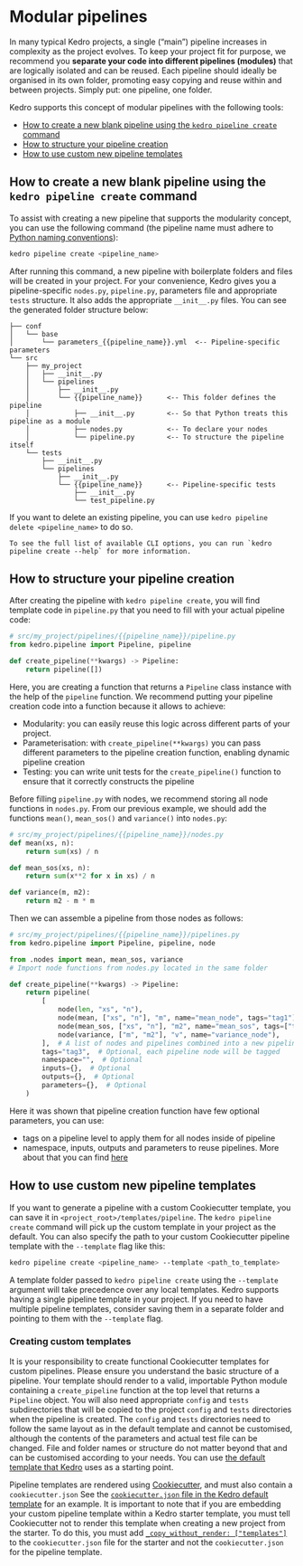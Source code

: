 # Modular pipelines

In many typical Kedro projects, a single (“main”) pipeline increases in complexity as the project evolves. To keep your project fit for purpose, we recommend you **separate your code into different pipelines (modules)** that are logically isolated and can be reused. Each pipeline should ideally be organised in its own folder, promoting easy copying and reuse within and between projects. Simply put: one pipeline, one folder.

Kedro supports this concept of modular pipelines with the following tools:
- [How to create a new blank pipeline using the `kedro pipeline create` command](#how-to-create-a-new-blank-pipeline-using-the-kedro-pipeline-create-command)
- [How to structure your pipeline creation](#how-to-structure-your-pipeline-creation)
- [How to use custom new pipeline templates](#how-to-use-custom-new-pipeline-templates)


## How to create a new blank pipeline using the `kedro pipeline create` command

To assist with creating a new pipeline that supports the modularity concept, you can use the following command (the pipeline name must adhere to [Python naming conventions](https://realpython.com/python-pep8/#naming-conventions)):

```bash
kedro pipeline create <pipeline_name>
```

After running this command, a new pipeline with boilerplate folders and files will be created in your project. For your convenience, Kedro gives you a pipeline-specific `nodes.py`, `pipeline.py`, parameters file and appropriate `tests` structure. It also adds the appropriate `__init__.py` files. You can see the generated folder structure below:


```text
├── conf
│   └── base
│       └── parameters_{{pipeline_name}}.yml  <-- Pipeline-specific parameters
└── src
    ├── my_project
    │   ├── __init__.py
    │   └── pipelines
    │       ├── __init__.py
    │       └── {{pipeline_name}}      <-- This folder defines the pipeline
    │           ├── __init__.py        <-- So that Python treats this pipeline as a module
    │           ├── nodes.py           <-- To declare your nodes
    │           └── pipeline.py        <-- To structure the pipeline itself
    └── tests
        ├── __init__.py
        └── pipelines
            ├── __init__.py
            └── {{pipeline_name}}      <-- Pipeline-specific tests
                ├── __init__.py
                └── test_pipeline.py

```

If you want to delete an existing pipeline, you can use `kedro pipeline delete <pipeline_name>` to do so.
```{note}
To see the full list of available CLI options, you can run `kedro pipeline create --help` for more information.
```

## How to structure your pipeline creation

After creating the pipeline with `kedro pipeline create`, you will find template code in `pipeline.py` that you need to fill with your actual pipeline code:

```python
# src/my_project/pipelines/{{pipeline_name}}/pipeline.py
from kedro.pipeline import Pipeline, pipeline

def create_pipeline(**kwargs) -> Pipeline:
    return pipeline([])
```
Here, you are creating a function that returns a `Pipeline` class instance with the help of the `pipeline` function. We recommend putting your pipeline creation code into a function because it allows to achieve:
- Modularity: you can easily reuse this logic across different parts of your project.
- Parameterisation: with `create_pipeline(**kwargs)` you can pass different parameters to the pipeline creation function, enabling dynamic pipeline creation
- Testing: you can write unit tests for the `create_pipeline()` function to ensure that it correctly constructs the pipeline

Before filling `pipeline.py` with nodes, we recommend storing all node functions in `nodes.py`. From our previous example, we should add the functions `mean()`, `mean_sos()` and `variance()` into `nodes.py`:

```python
# src/my_project/pipelines/{{pipeline_name}}/nodes.py
def mean(xs, n):
    return sum(xs) / n

def mean_sos(xs, n):
    return sum(x**2 for x in xs) / n

def variance(m, m2):
    return m2 - m * m
```

Then we can assemble a pipeline from those nodes as follows:

```python
# src/my_project/pipelines/{{pipeline_name}}/pipelines.py
from kedro.pipeline import Pipeline, pipeline, node

from .nodes import mean, mean_sos, variance
# Import node functions from nodes.py located in the same folder

def create_pipeline(**kwargs) -> Pipeline:
    return pipeline(
        [
            node(len, "xs", "n"),
            node(mean, ["xs", "n"], "m", name="mean_node", tags="tag1"),
            node(mean_sos, ["xs", "n"], "m2", name="mean_sos", tags=["tag1", "tag2"]),
            node(variance, ["m", "m2"], "v", name="variance_node"),
        ],  # A list of nodes and pipelines combined into a new pipeline
        tags="tag3",  # Optional, each pipeline node will be tagged
        namespace="",  # Optional
        inputs={},  # Optional
        outputs={},  # Optional
        parameters={},  # Optional
    )
```
Here it was shown that pipeline creation function have few optional parameters, you can use:
- tags on a pipeline level to apply them for all nodes inside of pipeline
- namespace, inputs, outputs and parameters to reuse pipelines. More about that you can find [here](modular_pipelines.md)


## How to use custom new pipeline templates

If you want to generate a pipeline with a custom Cookiecutter template, you can save it in `<project_root>/templates/pipeline`.
The `kedro pipeline create` command will pick up the custom template in your project as the default. You can also specify the path to your custom
Cookiecutter pipeline template with the `--template` flag like this:
```bash
kedro pipeline create <pipeline_name> --template <path_to_template>
```
A template folder passed to `kedro pipeline create` using the `--template` argument will take precedence over any local templates.
Kedro supports having a single pipeline template in your project. If you need to have multiple pipeline templates, consider saving them in a
separate folder and pointing to them with the `--template` flag.

### Creating custom templates

It is your responsibility to create functional Cookiecutter templates for custom pipelines. Please ensure you understand the basic structure of a pipeline. Your template should render to a valid, importable Python module containing a
`create_pipeline` function at the top level that returns a `Pipeline` object. You will also need appropriate
`config` and `tests` subdirectories that will be copied to the project `config` and `tests` directories when the pipeline is created.
The `config` and `tests` directories need to follow the same layout as in the default template and cannot
be customised, although the contents of the parameters and actual test file can be changed. File and folder names or structure
do not matter beyond that and can be customised according to your needs. You can use [the
default template that Kedro](https://github.com/kedro-org/kedro/tree/main/kedro/templates/pipeline) uses as a starting point.

Pipeline templates are rendered using [Cookiecutter](https://cookiecutter.readthedocs.io/), and must also contain a `cookiecutter.json`
See the [`cookiecutter.json` file in the Kedro default template](https://github.com/kedro-org/kedro/tree/main/kedro/templates/pipeline/cookiecutter.json) for an example.
It is important to note that if you are embedding your custom pipeline template within a
Kedro starter template, you must tell Cookiecutter not to render this template when creating a new project from the starter. To do this,
you must add [`_copy_without_render: ["templates"]`](https://cookiecutter.readthedocs.io/en/stable/advanced/copy_without_render.html) to the `cookiecutter.json` file for the starter
and not the `cookiecutter.json` for the pipeline template.
